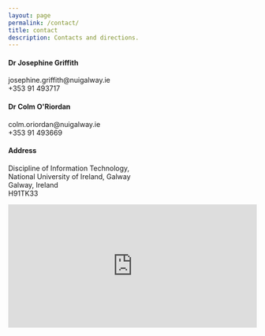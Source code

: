 ```yaml
---
layout: page
permalink: /contact/
title: contact
description: Contacts and directions.
---
```


<div class="grid">
  <div class="grid-item">
    <h4>Dr Josephine Griffith</h4>
    <p>josephine.griffith@nuigalway.ie<br>+353 91 493717</p>
    <h4>Dr Colm O'Riordan</h4>
    <p>colm.oriordan@nuigalway.ie<br>+353 91 493669<br></p>
  </div>
  <div class="grid-item">
    <h4>Address</h4>
    <p>Discipline of Information Technology,<br>National University of Ireland, Galway<br>Galway, Ireland<br>H91TK33</p>
  </div>
</div>

<iframe src="https://www.google.com/maps/embed?pb=!1m18!1m12!1m3!1d843.4108583898338!2d-9.059498994184237!3d53.28010939308894!2m3!1f0!2f0!3f0!3m2!1i1024!2i768!4f13.1!3m3!1m2!1s0x485b96f1629dd4bd%3A0x8e033d2a8b7d47fb!2sNational+University+of+Ireland%3A+Arts+and+Science+Building%2C+University+Rd%2C+Galway!5e0!3m2!1spt-BR!2sie!4v1526757154218" width="100%" height="250" frameborder="0" style="border:0" allowfullscreen></iframe>
